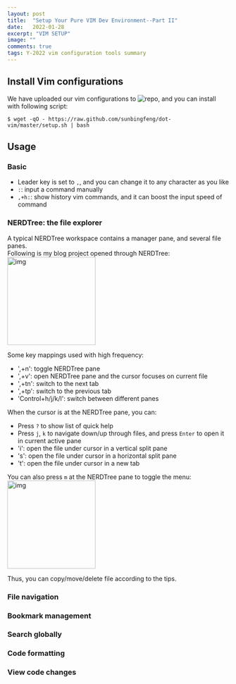 ```yaml
---
layout: post
title:  "Setup Your Pure VIM Dev Environment--Part II"
date:   2022-01-28
excerpt: "VIM SETUP"
image: ""
comments: true
tags: Y-2022 vim configuration tools summary
---
```


## Install Vim configurations<br>
We have uploaded our vim configurations to ![repo](https://github.com/sunbingfeng/dot-vim), and you can install with following script:
```shell
$ wget -qO - https://raw.github.com/sunbingfeng/dot-vim/master/setup.sh | bash
```

## Usage<br>

### **Basic**<br>
- Leader key is set to `,`, and you can change it to any character as you like
- `:`: input a command manually
- `,+h:`: show history vim commands, and it can boost the input speed of command

### **NERDTree: the file explorer**<br>
A typical NERDTree workspace contains a manager pane, and several file panes.<br>
Following is my blog project opened through NERDTree:<br>
<a href="{{ site.url }}/images/nerdtree_split.webp" target="_blank"><img src="{{ site.url }}/images/nerdtree_split.webp"  alt="img" height="200px" align="center"/></a>

Some key mappings used with high frequency:<br>
- ',+n': toggle NERDTree pane
- ',+v': open NERDTree pane and the cursor focuses on current file
- ',+tn': switch to the next tab
- ',+tp': switch to the previous tab
- 'Control+h/j/k/l': switch between different panes

When the cursor is at the NERDTree pane, you can:<br>
- Press `?` to show list of quick help
- Press `j`, `k` to navigate down/up through files, and press `Enter` to open it in current active pane
- 'i': open the file under cursor in a vertical split pane
- 's': open the file under cursor in a horizontal split pane
- 't': open the file under cursor in a new tab

You can also press `m` at the NERDTree pane to toggle the menu:
<a href="{{ site.url }}/images/nerdtree_menu.webp" target="_blank"><img src="{{ site.url }}/images/nerdtree_menu.webp"  alt="img" height="200px" align="center"/></a>

Thus, you can copy/move/delete file according to the tips.

### **File navigation**<br>
### **Bookmark management**<br>

### **Search globally**<br>

### **Code formatting**<br>

### **View code changes**<br>
